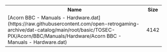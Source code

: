 <table>
<tr><th>Name</th><th>Size</th></tr>
<tr><td>
[Acorn BBC - Manuals - Hardware.dat](https://raw.githubusercontent.com/open-retrogaming-archive/dat-catalog/main/root/basic/TOSEC-PIX/Acorn/BBC/Manuals/Hardware/Acorn BBC - Manuals - Hardware.dat)
</td><td>4142</td></tr>
</table>
